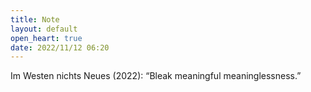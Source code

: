 ```yaml
---
title: Note
layout: default
open_heart: true
date: 2022/11/12 06:20
---
```


Im Westen nichts Neues (2022): “Bleak meaningful meaninglessness.”
